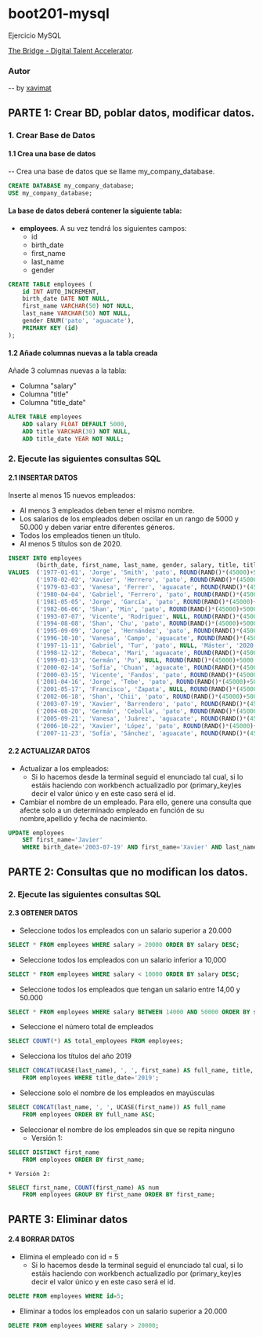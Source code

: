 # boot201-mysql

Ejercicio MySQL

[The Bridge - Digital Talent Accelerator](https://thebridge.tech).

### Autor
-- by [xavimat](@xavi-mat)

## PARTE 1: Crear BD, poblar datos, modificar datos.

### 1. Crear Base de Datos

#### 1.1 Crea una base de datos
-- Crea una base de datos que se llame my_company_database.
```sql
CREATE DATABASE my_company_database;
USE my_company_database;
```

#### La base de datos deberá contener la siguiente tabla:
* **employees**. A su vez tendrá los siguientes campos:
    * id
    * birth_date
    * first_name
    * last_name
    * gender
```sql
CREATE TABLE employees (
    id INT AUTO_INCREMENT,
    birth_date DATE NOT NULL,
    first_name VARCHAR(50) NOT NULL,
    last_name VARCHAR(50) NOT NULL,
    gender ENUM('pato', 'aguacate'),
    PRIMARY KEY (id)
);
```

#### 1.2 Añade columnas nuevas a la tabla creada
Añade 3 columnas nuevas a la tabla:
* Columna "salary"
* Columna "title"
* Columna "title_date"
```sql
ALTER TABLE employees
    ADD salary FLOAT DEFAULT 5000,
    ADD title VARCHAR(30) NOT NULL,
    ADD title_date YEAR NOT NULL;
```

### 2. Ejecute las siguientes consultas SQL
#### 2.1 INSERTAR DATOS
Inserte al menos 15 nuevos empleados:
* Al menos 3 empleados deben tener el mismo nombre.
* Los salarios de los empleados deben oscilar en un rango de
    5000 y 50.000 y deben variar entre diferentes géneros.
* Todos los empleados tienen un título.
* Al menos 5 títulos son de 2020.
```sql
INSERT INTO employees
        (birth_date, first_name, last_name, gender, salary, title, title_date)
VALUES  ('1977-01-01', 'Jorge', 'Smith', 'pato', ROUND(RAND()*(45000)+5000, 2), 'EGB', '2017'),
        ('1978-02-02', 'Xavier', 'Herrero', 'pato', ROUND(RAND()*(45000)+5000, 2), 'COU', '2019'),
        ('1979-03-03', 'Vanesa', 'Ferrer', 'aguacate', ROUND(RAND()*(45000)+5000, 2), 'Máster', '2021'),
        ('1980-04-04', 'Gabriel', 'Ferrero', 'pato', ROUND(RAND()*(45000)+5000, 2), 'Grado', '2018'),
        ('1981-05-05', 'Jorge', 'García', 'pato', ROUND(RAND()*(45000)+5000, 2), 'Doctorado', '2020'),
        ('1982-06-06', 'Shan', 'Min', 'pato', ROUND(RAND()*(45000)+5000, 2), 'Bootcamp The Bridge', '2018'),
        ('1993-07-07', 'Vicente', 'Rodríguez', NULL, ROUND(RAND()*(45000)+5000, 2), 'ESO', '2018'),
        ('1994-08-08', 'Shan', 'Chu', 'pato', ROUND(RAND()*(45000)+5000, 2), 'Bootcamp The Bridge', '2020'),
        ('1995-09-09', 'Jorge', 'Hernández', 'pato', ROUND(RAND()*(45000)+5000, 2), 'Bachillerato', '2019'),
        ('1996-10-10', 'Vanesa', 'Campo', 'aguacate', ROUND(RAND()*(45000)+5000, 2), 'Máster', '2021'),
        ('1997-11-11', 'Gabriel', 'Tur', 'pato', NULL, 'Máster', '2020'),
        ('1998-12-12', 'Rebeca', 'Mari', 'aguacate', ROUND(RAND()*(45000)+5000, 2), 'Grado', '2021'),
        ('1999-01-13', 'Germán', 'Po', NULL, ROUND(RAND()*(45000)+5000, 2), 'ESO', '2020'),
        ('2000-02-14', 'Sofía', 'Chuan', 'aguacate', ROUND(RAND()*(45000)+5000, 2), 'Bootcamp The Bridge', '2019'),
        ('2000-03-15', 'Vicente', 'Fandos', 'pato', ROUND(RAND()*(45000)+5000, 2), 'Bootcamp TheBridge', '2018'),
        ('2001-04-16', 'Jorge', 'Tebe', 'pato', ROUND(RAND()*(45000)+5000, 2), 'Bachillerato', '2020'),
        ('2001-05-17', 'Francisco', 'Zapata', NULL, ROUND(RAND()*(45000)+5000, 2), 'Doctorado', '2017'),
        ('2002-06-18', 'Shan', 'Chii', 'pato', ROUND(RAND()*(45000)+5000, 2), 'Doctorado', '2019'),
        ('2003-07-19', 'Xavier', 'Barrendero', 'pato', ROUND(RAND()*(45000)+5000, 2), 'ESO', '2021'),
        ('2004-08-20', 'Germán', 'Cebolla', 'pato', ROUND(RAND()*(45000)+5000, 2), 'Máster', '2017'),
        ('2005-09-21', 'Vanesa', 'Juárez', 'aguacate', ROUND(RAND()*(45000)+5000, 2), 'Grado', '2017'),
        ('2006-10-22', 'Xavier', 'López', 'pato', ROUND(RAND()*(45000)+5000, 2), 'Bootcamp The Bridge', '2020'),
        ('2007-11-23', 'Sofía', 'Sánchez', 'aguacate', ROUND(RAND()*(45000)+5000, 2), 'Bachillerato', '2020');
```


#### 2.2 ACTUALIZAR DATOS
* Actualizar a los empleados:
    * Si lo hacemos desde la terminal seguid el enunciado tal cual, si lo
    estáis haciendo con workbench actualizadlo por (primary_key)es decir el
    valor único y en este caso será el id.
* Cambiar el nombre de un empleado. Para ello, genere una consulta que
afecte solo a un determinado empleado en función de su nombre,apellido
y fecha de nacimiento.
```sql
UPDATE employees
    SET first_name='Javier'
    WHERE birth_date='2003-07-19' AND first_name='Xavier' AND last_name='Barrendero';
```

## PARTE 2: Consultas que no modifican los datos.

### 2. Ejecute las siguientes consultas SQL

#### 2.3 OBTENER DATOS
* Seleccione todos los empleados con un salario superior a 20.000
```sql
SELECT * FROM employees WHERE salary > 20000 ORDER BY salary DESC;
```

* Seleccione todos los empleados con un salario inferior a 10,000
```sql
SELECT * FROM employees WHERE salary < 10000 ORDER BY salary DESC;
```

* Seleccione todos los empleados que tengan un salario entre 14,00 y 50.000
```sql
SELECT * FROM employees WHERE salary BETWEEN 14000 AND 50000 ORDER BY salary DESC;
```

* Seleccione el número total de empleados
```sql
SELECT COUNT(*) AS total_employees FROM employees;
```

* Selecciona los títulos del año 2019
```sql
SELECT CONCAT(UCASE(last_name), ', ', first_name) AS full_name, title, title_date
    FROM employees WHERE title_date='2019';
```

* Seleccione solo el nombre de los empleados en mayúsculas
```sql
SELECT CONCAT(last_name, ', ', UCASE(first_name)) AS full_name
    FROM employees ORDER BY full_name ASC;
```

* Seleccionar el nombre de los empleados sin que se repita ninguno
    * Versión 1:
```sql
SELECT DISTINCT first_name
    FROM employees ORDER BY first_name;
```

    * Versión 2:
```sql
SELECT first_name, COUNT(first_name) AS num
    FROM employees GROUP BY first_name ORDER BY first_name;
```

## PARTE 3: Eliminar datos

#### 2.4 BORRAR DATOS
* Elimina el empleado con id = 5
    * Si lo hacemos desde la terminal seguid el enunciado tal cual, si lo estáis
        haciendo con workbench actualizadlo por (primary_key)es decir el valor único
        y en este caso será el id.
```sql
DELETE FROM employees WHERE id=5;
```

* Eliminar a todos los empleados con un salario superior a 20.000
```sql
DELETE FROM employees WHERE salary > 20000;
```

